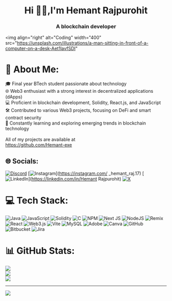 <h1 align="center"> Hi 👋🏻,I'm Hemant Rajpurohit </h1>
<h3 align="center">A blockchain developer</h3>

<img align="right" alt="Coding" width="400" src="https://unsplash.com/illustrations/a-man-sitting-in-front-of-a-computer-on-a-desk-Aet1lavfSDI"

# 💫 About Me:
🎓 Final year BTech student passionate about technology<br>🌐 Web3 enthusiast with a strong interest in decentralized applications (dApps)<br>💻 Proficient in blockchain development, Solidity, React.js, and JavaScript<br>🛠️ Contributed to various Web3 projects, focusing on DeFi and smart contract security<br>🚀 Constantly learning and exploring emerging trends in blockchain technology<br><br>All of my projects are available at <br>https://github.com/Hemant-exe


## 🌐 Socials:
[![Discord](https://img.shields.io/badge/Discord-%237289DA.svg?logo=discord&logoColor=white)](https://discord.gg/hemant_1728) [![Instagram](https://img.shields.io/badge/Instagram-%23E4405F.svg?logo=Instagram&logoColor=white)](https://instagram.com/ _hemant_raj.17) [![LinkedIn](https://img.shields.io/badge/LinkedIn-%230077B5.svg?logo=linkedin&logoColor=white)](https://linkedin.com/in/Hemant Rajpurohit) [![X](https://img.shields.io/badge/X-black.svg?logo=X&logoColor=white)](https://x.com/https://x.com/Hemant_Raj_17?t=q9f8MC8l6ImFdcJ4n6abYA&s=09) 

# 💻 Tech Stack:
![Java](https://img.shields.io/badge/java-%23ED8B00.svg?style=for-the-badge&logo=openjdk&logoColor=white) ![JavaScript](https://img.shields.io/badge/javascript-%23323330.svg?style=for-the-badge&logo=javascript&logoColor=%23F7DF1E) ![Solidity](https://img.shields.io/badge/Solidity-%23363636.svg?style=for-the-badge&logo=solidity&logoColor=white) ![C](https://img.shields.io/badge/c-%2300599C.svg?style=for-the-badge&logo=c&logoColor=white) ![NPM](https://img.shields.io/badge/NPM-%23CB3837.svg?style=for-the-badge&logo=npm&logoColor=white) ![Next JS](https://img.shields.io/badge/Next-black?style=for-the-badge&logo=next.js&logoColor=white) ![NodeJS](https://img.shields.io/badge/node.js-6DA55F?style=for-the-badge&logo=node.js&logoColor=white) ![Remix](https://img.shields.io/badge/remix-%23000.svg?style=for-the-badge&logo=remix&logoColor=white) ![React](https://img.shields.io/badge/react-%2320232a.svg?style=for-the-badge&logo=react&logoColor=%2361DAFB) ![Web3.js](https://img.shields.io/badge/web3.js-F16822?style=for-the-badge&logo=web3.js&logoColor=white) ![Vite](https://img.shields.io/badge/vite-%23646CFF.svg?style=for-the-badge&logo=vite&logoColor=white) ![MySQL](https://img.shields.io/badge/mysql-4479A1.svg?style=for-the-badge&logo=mysql&logoColor=white) ![Adobe](https://img.shields.io/badge/adobe-%23FF0000.svg?style=for-the-badge&logo=adobe&logoColor=white) ![Canva](https://img.shields.io/badge/Canva-%2300C4CC.svg?style=for-the-badge&logo=Canva&logoColor=white) ![GitHub](https://img.shields.io/badge/github-%23121011.svg?style=for-the-badge&logo=github&logoColor=white) ![Bitbucket](https://img.shields.io/badge/bitbucket-%230047B3.svg?style=for-the-badge&logo=bitbucket&logoColor=white) ![Jira](https://img.shields.io/badge/jira-%230A0FFF.svg?style=for-the-badge&logo=jira&logoColor=white)
# 📊 GitHub Stats:
![](https://github-readme-stats.vercel.app/api?username=Hemant-exe&theme=dark&hide_border=false&include_all_commits=true&count_private=true)<br/>
![](https://github-readme-streak-stats.herokuapp.com/?user=Hemant-exe&theme=dark&hide_border=false)<br/>
![](https://github-readme-stats.vercel.app/api/top-langs/?username=Hemant-exe&theme=dark&hide_border=false&include_all_commits=true&count_private=true&layout=compact)

---
[![](https://visitcount.itsvg.in/api?id=Hemant-exe&icon=0&color=0)](https://visitcount.itsvg.in)

<!-- Proudly created with GPRM ( https://gprm.itsvg.in ) -->
